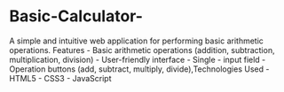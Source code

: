 # Basic-Calculator-
A simple and intuitive web application for performing basic arithmetic operations.  Features  - Basic arithmetic operations (addition, subtraction, multiplication, division) - User-friendly interface - Single -  input field - Operation buttons (add, subtract, multiply, divide),Technologies Used  - HTML5 - CSS3 - JavaScript
